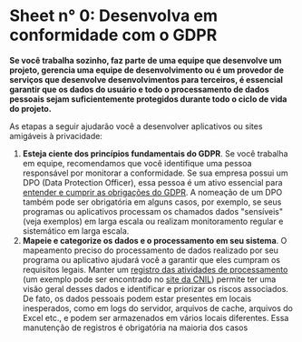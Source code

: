 # Sheet n° 0: Desenvolva em conformidade com o GDPR

**Se você trabalha sozinho, faz parte de uma equipe que desenvolve um projeto, gerencia uma equipe de desenvolvimento ou é um provedor de serviços que desenvolve desenvolvimentos para terceiros, é essencial garantir que os dados do usuário e todo o processamento de dados pessoais sejam suficientemente protegidos durante todo o ciclo de vida do projeto.**

As etapas a seguir ajudarão você a desenvolver aplicativos ou sites amigáveis à privacidade:

1. **Esteja ciente dos princípios fundamentais do GDPR**. Se você trabalha em equipe, recomendamos que você identifique uma pessoa responsável por monitorar a conformidade. Se sua empresa possui um DPO (Data Protection Officer), essa pessoa é um ativo essencial para [entender e cumprir as obrigações do GDPR](https://www.cnil.fr/sites/default/files/atoms/files/guidelines_on_dpos_5_april_2017.pdf). A nomeação de um DPO também pode ser obrigatória em alguns casos, por exemplo, se seus programas ou aplicativos processam os chamados dados "sensíveis" (veja exemplos) em larga escala ou realizam monitoramento regular e sistemático em larga escala.
2. **Mapeie e categorize os dados e o processamento em seu sistema**. O mapeamento preciso do processamento de dados realizado por seu programa ou aplicativo ajudará você a garantir que eles cumpram os requisitos legais. Manter um [registro das atividades de processamento](https://www.cnil.fr/en/record-processing-activities) (um exemplo pode ser encontrado no [site da CNIL](https://www.cnil.fr/sites/default/files/atoms/files/record-processing-activities.ods)) permite ter uma visão geral desses dados e identificar e priorizar os riscos associados. De fato, os dados pessoais podem estar presentes em locais inesperados, como em logs do servidor, arquivos de cache, arquivos do Excel etc., e podem ser armazenados em vários locais diferentes. Essa manutenção de registros é obrigatória na maioria dos casos


